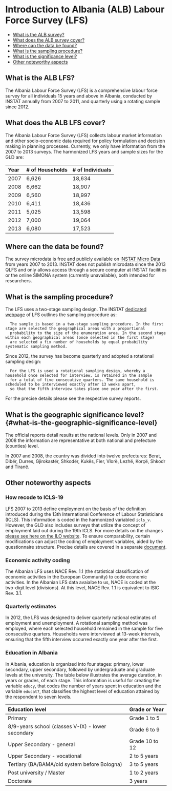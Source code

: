 # Introduction to Albania (ALB) Labour Force Survey (LFS)

-   [What is the ALB survey?](#what-is-the-alb-lfs)
-   [What does the ALB survey cover?](#what-does-the-alb-lfs)
-   [Where can the data be found?](#where-can-the-data-be-found)
-   [What is the sampling procedure?](#what-is-the-sampling-procedure)
-   [What is the significance level?](#what-is-the-geographic-significance-level)
-   [Other noteworthy aspects](#other-noteworthy-aspects)

## What is the ALB LFS?

The Albania Labour Force Survey (LFS) is a comprehensive labour force survey for all individuals 15 years and above in Albania, conducted by INSTAT annually from 2007 to 2011, and quarterly using a rotating sample since 2012.

## What does the ALB LFS cover?

The Albania Labour Force Survey (LFS) collects labour market information and other socio-economic data required for policy formulation and decision making in planning processes. Currently, we only have information from the 2007 to 2013 surveys. The harmonized LFS years and sample sizes for the GLD are:

| Year | \# of Households | \# of Individuals |
|:-----|:-----------------|:------------------|
| 2007 | 6,626            | 18,634            |
| 2008 | 6,662            | 18,907            |
| 2009 | 6,560            | 18,997            |
| 2010 | 6,411            | 18,436            |
| 2011 | 5,025            | 13,598            |
| 2012 | 7,000            | 19,064            |
| 2013 | 6,080            | 17,523            |

## Where can the data be found?

The survey microdata is free and publicly available on [INSTAT Micro Data](https://www.instat.gov.al/en/figures/micro-data/) from years 2007 to 2013. INSTAT does not publish microdata since the 2013 QLFS and only allows access through a secure computer at INSTAT facilities or the online SIMONA system (currently unavailable), both intended for researchers.

## What is the sampling procedure?

The LFS uses a two-stage sampling design. The INSTAT [dedicated webpage](https://www.instat.gov.al/en/themes/labour-market-and-education/employment-and-unemployment-from-lfs/#tab4) of LFS outlines the sampling procedure as:

```         
  The sample is based in a two-stage sampling procedure. In the first stage are selected the geographical areas with a proportional 
  probability to the size of the enumeration area. In the second stage within each geographical areas (once selected in the first stage) 
  are selected a fix number of households by equal probability systematic sampling method.
```

Since 2012, the survey has become quarterly and adopted a rotational sampling design:

```         
  For the LFS is used a rotational sampling design, whereby a household once selected for interview, is retained in the sample 
  for a total of five consecutive quarters. The same household is scheduled to be interviewed exactly after 13 weeks apart, 
  so that the fifth interview takes place one year after the first.
```

For the precise details please see the respective survey reports.

## What is the geographic significance level? {#what-is-the-geographic-significance-level}

The official reports detail results at the national levels. Only in 2007 and 2008 the information are representative at both national and prefecture (counties) level.

In 2007 and 2008, the country was divided into twelve prefectures: Berat, Dibër, Durres, Gjirokastër, Shkodër, Kukës, Fier, Vlorë, Lezhë, Korçë, Shkodr and Tiranë.


## Other noteworthy aspects


### How recode to ICLS-19

LFS 2007 to 2013 define employment on the basis of the definition introduced during the 13th International Conference of Labour Statisticians (ICLS). This information is coded in the harmonized variabled `icls_v`. However, the GLD also includes surveys that utilize the concept of employment laid out during the 19th ICLS. For more details on the changes [please see here on the ILO website](https://ilostat.ilo.org/methods/concepts-and-definitions/description-work-statistics-icls19/). To ensure comparability, certain modifications can adjust the coding of employment variables, aided by the questionnaire structure. Precise details are covered in a separate [document](icls13to19.md).

### Economic activity coding

The Albanian LFS uses NACE Rev. 1.1 (the statistical classification of economic activities in the European Community) to code economic activities. In the Albanian LFS data avaialbe to us, NACE is coded at the two-digit level (divisions). At this level, NACE Rev. 1.1 is equivalent to ISIC Rev. 3.1. 


### Quarterly estimates

In 2012, the LFS was designed to deliver quarterly national estimates of employment and unemployment. A rotational sampling method was employed, where each selected household remained in the sample for five consecutive quarters. Households were interviewed at 13-week intervals, ensuring that the fifth interview occurred exactly one year after the first.

### Education in Albania

In Albania, education is organized into four stages: primary, lower secondary, upper secondary, followed by undergraduate and graduate levels at the university. The table below illustrates the average duration, in years or grades, of each stage. This information is useful for creating the variable `educy`, that codes the number of years spent in education and the variable `educat7`, that classifies the highest level of education attained by the respondent to seven levels.

| Education level                                     | Grade or Year  |
|:--------------------------                          |:---------------|
| Primary                                             | Grade 1 to 5   |
| 8/9-years school (classes V-IX) - lower secondary   | Grade 6 to 9   |
| Upper Secondary - general                           | Grade 10 to 12 |
| Upper Secondary - vocational                        | 2 to 5 years   |
| Tertiary (BA/BAMA/old system before Bologna)        | 3 to 5 years   |
| Post university / Master                            | 1 to 2 years   |
| Doctorate                                           | 3 years        |


